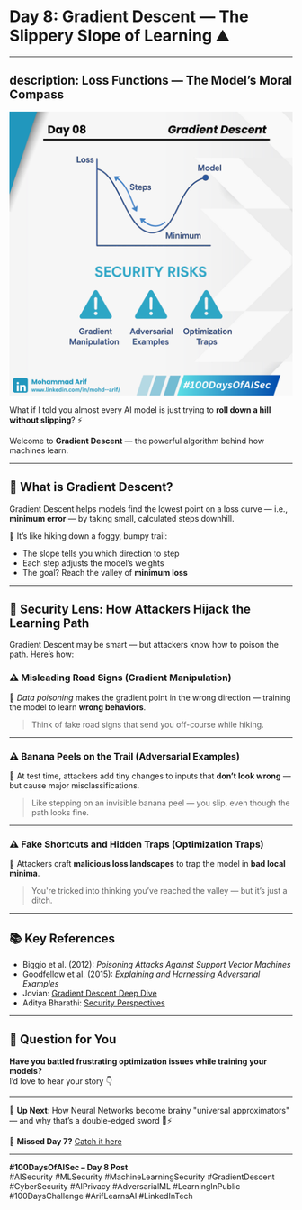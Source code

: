 # Day 8: Gradient Descent — The Slippery Slope of Learning ⛰️
---
description: Loss Functions — The Model’s Moral Compass
---  
![Day 08 Poster](images/day08-poster.png)

What if I told you almost every AI model is just trying to **roll down a hill without slipping**? ⚡

Welcome to **Gradient Descent** — the powerful algorithm behind how machines learn.

---

## 🔹 What is Gradient Descent?

Gradient Descent helps models find the lowest point on a loss curve — i.e., **minimum error** — by taking small, calculated steps downhill.

🧭 It’s like hiking down a foggy, bumpy trail:  
- The slope tells you which direction to step  
- Each step adjusts the model’s weights  
- The goal? Reach the valley of **minimum loss**

---

## 🔐 Security Lens: How Attackers Hijack the Learning Path

Gradient Descent may be smart — but attackers know how to poison the path. Here’s how:

### ⚠️ Misleading Road Signs (Gradient Manipulation)
📌 *Data poisoning* makes the gradient point in the wrong direction — training the model to learn **wrong behaviors**.

> Think of fake road signs that send you off-course while hiking.

---

### ⚠️ Banana Peels on the Trail (Adversarial Examples)
📌 At test time, attackers add tiny changes to inputs that **don’t look wrong** — but cause major misclassifications.

> Like stepping on an invisible banana peel — you slip, even though the path looks fine.

---

### ⚠️ Fake Shortcuts and Hidden Traps (Optimization Traps)
📌 Attackers craft **malicious loss landscapes** to trap the model in **bad local minima**.

> You're tricked into thinking you’ve reached the valley — but it’s just a ditch.

---

## 📚 Key References

- Biggio et al. (2012): *Poisoning Attacks Against Support Vector Machines*  
- Goodfellow et al. (2015): *Explaining and Harnessing Adversarial Examples*  
- Jovian: [Gradient Descent Deep Dive](https://lnkd.in/g28hPX_3)  
- Aditya Bharathi: [Security Perspectives](https://lnkd.in/gNV_pfRT)

---

## 💬 Question for You  
**Have you battled frustrating optimization issues while training your models?**  
I’d love to hear your story 👇

---

📅 **Up Next**: How Neural Networks become brainy "universal approximators" — and why that’s a double-edged sword 🧠⚡

🔗 **Missed Day 7?** [Catch it here](https://lnkd.in/guKzZUMC)

---

**#100DaysOfAISec – Day 8 Post**  
#AISecurity #MLSecurity #MachineLearningSecurity #GradientDescent #CyberSecurity #AIPrivacy #AdversarialML #LearningInPublic #100DaysChallenge #ArifLearnsAI #LinkedInTech